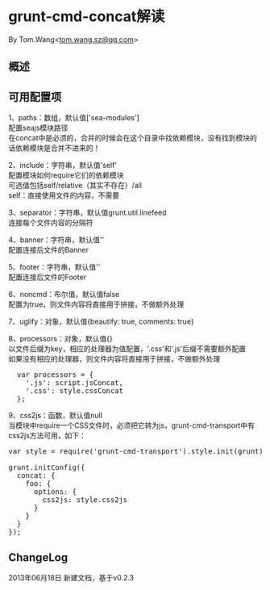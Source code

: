 # grunt-cmd-concat解读 #
By Tom.Wang<tom.wang.sz@qq.com\>

## 概述 ##


## 可用配置项 ##
1、paths：数组，默认值['sea-modules']  
配置seajs模块路径  
在concat中是必须的，合并的时候会在这个目录中找依赖模块，没有找到模块的话依赖模块是合并不进来的！  

2、include：字符串，默认值'self'  
配置模块如何require它们的依赖模块  
可选值包括self/relative（其实不存在）/all  
self：直接使用文件的内容，不需要

3、separator：字符串，默认值grunt.util.linefeed  
连接每个文件内容的分隔符  

4、banner：字符串，默认值''  
配置连接后文件的Banner  

5、footer：字符串，默认值''  
配置连接后文件的Footer  

6、noncmd：布尔值，默认值false  
配置为true，则文件内容将直接用于拼接，不做额外处理  

7、uglify：对象，默认值{beautify: true, comments: true}

8、processors：对象，默认值{}  
以文件后缀为key，相应的处理器为值配置，'.css'和'.js'后缀不需要额外配置  
如果没有相应的处理器，则文件内容将直接用于拼接，不做额外处理  
<pre>
  var processors = {
    '.js': script.jsConcat,
    '.css': style.cssConcat
  };
</pre>

9、css2js：函数，默认值null  
当模块中require一个CSS文件时，必须把它转为js，grunt-cmd-transport中有css2js方法可用，如下：
<pre>
var style = require('grunt-cmd-transport').style.init(grunt);

grunt.initConfig({
  concat: {
    foo: {
      options: {
        css2js: style.css2js
      }
    }
  }
});
</pre>

## ChangeLog ##
2013年06月18日 新建文档，基于v0.2.3